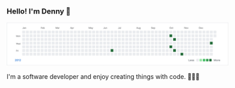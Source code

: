 ### Hello! I'm Denny 👋

<img 
  src="https://github.com/DenkSchuldt/denkschuldt/blob/master/contributions.gif?raw=true" 
  alt="Banner showing DenkSchuldt's contributions between 2012 - 2020"/>

I'm a software developer and enjoy creating things with code. 👨🏻‍💻
<!--
**DenkSchuldt/denkschuldt** is a ✨ _special_ ✨ repository because its `README.md` (this file) appears on your GitHub profile.

Here are some ideas to get you started:

- 🔭 I’m currently working on ...
- 🌱 I’m currently learning ...
- 👯 I’m looking to collaborate on ...
- 🤔 I’m looking for help with ...
- 💬 Ask me about ...
- 📫 How to reach me: ...
- 😄 Pronouns: ...
- ⚡ Fun fact: ...
-->
